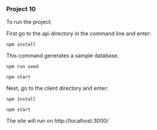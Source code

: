 ### Project 10

To run the project: 

First go to the api directory in the command line and enter:
```
npm install
```

This command generates a sample database.
```
npm run seed
```

```
npm start
```


Next, go to the client directory and enter:
```
npm install
```
```
npm start
```
The site will run on http://localhost:3000/